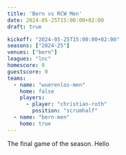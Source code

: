 ```yaml
---
title: 'Bern vs RCW Men'
date: 2024-05-25T15:00:00+02:00
draft: true

kickoff: "2024-05-25T15:00:00+02:00"
seasons: ["2024-25"]
venues: ["bern"]
leagues: "lnc"
homescore: 0
guestscore: 0
teams:
  - name: "wuerenlos-men"
    home: false
    players:
      - player: "christian-roth"
        position: "scrumhalf"
  - name: "bern-men"
    home: true
---
```


The final game of the season.
Hello
